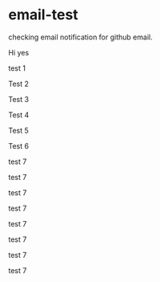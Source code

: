 # email-test
checking email notification for github email.

Hi yes

test 1

Test 2

Test 3

Test 4

Test 5

Test 6

test 7

test 7

test 7


test 7

test 7

test 7


test 7

test 7

